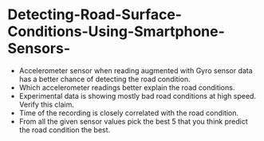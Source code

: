 # Detecting-Road-Surface-Conditions-Using-Smartphone-Sensors-
* Accelerometer sensor when reading augmented with Gyro sensor data has a better chance of detecting the road condition.
* Which accelerometer readings better explain the road conditions. 
* Experimental data is showing mostly bad road conditions at high speed. Verify this claim. 
* Time of the recording is closely correlated with the road condition. 
* From all the given sensor values pick the best 5 that you think predict the road condition the best.
